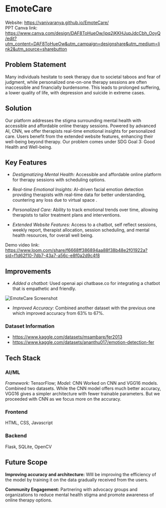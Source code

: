 # EmoteCare

Website: https://vanivaranya.github.io/EmoteCare/
<br>
PPT Canva link: https://www.canva.com/design/DAF8ToHueOw/ipq2jKKHJupJdcCbh_OoyQ/edit?utm_content=DAF8ToHueOw&utm_campaign=designshare&utm_medium=link2&utm_source=sharebutton

## Problem Statement

Many individuals hesitate to seek therapy due to societal taboos and fear of judgment, while personalized one-on-one therapy sessions are often inaccessible and financially burdensome. This leads to prolonged suffering, a lower quality of life, with depression and suicide in extreme cases.

## Solution
Our platform addresses the stigma surrounding mental health with accessible and affordable online therapy sessions. Powered by advanced AI, CNN, we offer therapists real-time emotional insights for personalized care. Users benefit from the extended website features, enhancing their well-being beyond therapy.
Our problem comes under SDG Goal 3: Good Health and Well-being.

## Key Features
- *Destigmatizing Mental Health:* Accessible and affordable online platform for therapy sessions with scheduling options.

- *Real-time Emotional Insights:* AI-driven facial emotion detection providing therapists with real-time data for better understanding, countering any loss due to virtual space .

- *Personalized Care:* Ability to track emotional trends over time, allowing therapists to tailor treatment plans and interventions.

- *Extended Website Features:* Access to a chatbot, self reflect sessions, weekly report, therapist allocation, session scheduling, and mental health resources, for overall well being.

Demo video link: https://www.loom.com/share/f6668ff386894aa88f38b48e2f01922a?sid=f1d62f10-7db7-43a7-a56c-e8f0a2d9c4f8

## Improvements

- *Added a chatbot:* Used openai api chatbase.co for integrating a chatbot that is empathetic and friendly.


![EmoteCare Screenshot](https://github.com/vanivaranya/EmoteCare/assets/122560072/49b0cdd2-f8b3-474f-bba7-a119165c7d96)


- *Improved Accuracy:* Combined another dataset with the previous one which improved accuracy from 63% to 67%.


### Dataset Information
- https://www.kaggle.com/datasets/msambare/fer2013
- https://www.kaggle.com/datasets/ananthu017/emotion-detection-fer

## Tech Stack

### AI/ML
*Framework:* TensorFlow; *Model:* CNN 
Worked on CNN and VGG16 models. Combined two datasets. While the CNN model offers much better accuracy, VGG16 gives a simpler architecture with fewer trainable parameters. But we proceeded with CNN as we focus more on the accuracy.

### Frontend 
HTML, CSS, Javascript 

### Backend
Flask, SQLite, OpenCV

## Future Scope

**Improving accuracy and architecture:** WIll be improving the efficiency of the model by training it on the data gradually received from the users.


**Community Engagement:** Partnering with advocacy groups and organizations to reduce mental health stigma and promote awareness of online therapy options.
